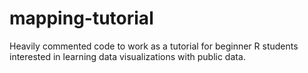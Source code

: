 # mapping-tutorial
Heavily commented code to work as a tutorial for beginner R students interested in learning data visualizations with public data.
